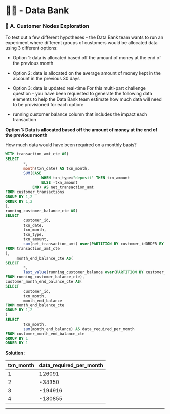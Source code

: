 # 👩‍💻 - Data Bank

### 🏦 A. Customer Nodes Exploration

To test out a few different hypotheses - the Data Bank team wants to run an experiment where different groups of customers would be allocated data using 3 different options:

* Option 1: data is allocated based off the amount of money at the end of the previous month
* Option 2: data is allocated on the average amount of money kept in the account in the previous 30 days
* Option 3: data is updated real-time
For this multi-part challenge question - you have been requested to generate the following data elements to help the Data Bank team estimate how much data will need to be provisioned for each option:

* running customer balance column that includes the impact each transaction

**Option 1: Data is allocated based off the amount of money at the end of the previous month**

How much data would have been required on a monthly basis?

```sql
WITH transaction_amt_cte AS(
SELECT 
        *,
        month(txn_date) AS txn_month,
        SUM(CASE
                WHEN txn_type="deposit" THEN txn_amount
                ELSE -txn_amount
            END) AS net_transaction_amt
FROM customer_transactions
GROUP BY 1,2
ORDER BY 1,2
),
running_customer_balance_cte AS(
SELECT 
        customer_id,
        txn_date,
        txn_month,
        txn_type,
        txn_amount,
        sum(net_transaction_amt) over(PARTITION BY customer_idORDER BY txn_month ROWS BETWEEN UNBOUNDED preceding AND CURRENT ROW) AS running_customer_balance
FROM transaction_amt_cte
),
     month_end_balance_cte AS(
SELECT 
        *,
        last_value(running_customer_balance over(PARTITION BY customer_id, txn_month ORDER BY txn_month) AS month_end_balance
FROM running_customer_balance_cte),
customer_month_end_balance_cte AS(
SELECT 
        customer_id,
        txn_month,
        month_end_balance
FROM month_end_balance_cte
GROUP BY 1,2
)
SELECT 
        txn_month,
        sum(month_end_balance) AS data_required_per_month
FROM customer_month_end_balance_cte
GROUP BY 1
ORDER BY 1
```

**Solution :**

txn_month | data_required_per_month
----------|----------------
1|126091
2|-34350
3|-194916
4|-180855

****
